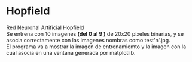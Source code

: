 # Hopfield
Red Neuronal Artificial Hopfield
<br>
Se entrena con 10 imagenes <strong>(del 0 al 9 )</strong> de 20x20 pixeles binarias, y se asocia correctamente con las imagenes nombras como test'n'.jpg.
<br>
El programa va a mostrar la imagen de entrenamiemto y la imagen con la cual asocia en una ventana generada por matplotlib.
